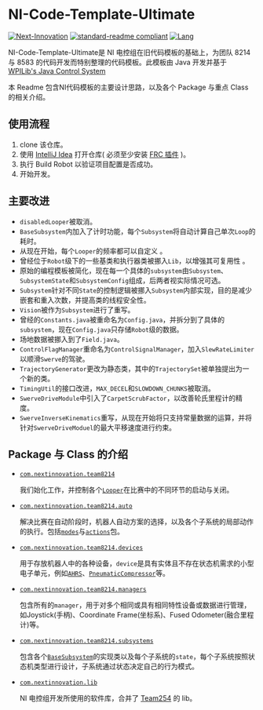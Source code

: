 # NI-Code-Template-Ultimate
[![Next-Innovation](https://img.shields.io/badge/Next-Innovation-blueviolet?style=flat)](https://github.com/FRCNextInnovation) [![standard-readme compliant](https://img.shields.io/badge/readme%20style-standard-brightgreen.svg?style=flat)](https://github.com/RichardLitt/standard-readme) [![Lang](https://img.shields.io/badge/Lang-zh--CN-Green?style=flat)]()

NI-Code-Template-Ultimate是 NI 电控组在旧代码模板的基础上，为团队 8214 与 8583 的代码开发而特别整理的代码模板。此模板由 Java 开发并基于 [WPILib's Java Control System](https://docs.wpilib.org/)

本 Readme 包含NI代码模板的主要设计思路，以及各个 Package 与重点 Class 的相关介绍。

## 使用流程

1. clone 该仓库。
2. 使用 [IntelliJ Idea](https://www.jetbrains.com/zh-cn/idea/) 打开仓库( 必须至少安装 [FRC 插件](https://plugins.jetbrains.com/plugin/9405-frc) )。
3. 执行 Build Robot 以验证项目配置是否成功。
4. 开始开发。

## 主要改进

- `disabledLooper`被取消。 
- `BaseSubsystem`内加入了计时功能，每个`Subsystem`将自动计算自己单次`Loop`的耗时。
- 从现在开始，每个`Looper`的频率都可以自定义 。
- 曾经位于`Robot`级下的一些基类和执行器类被挪入`Lib`，以增强其可复用性 。
- 原始的编程模板被简化，现在每一个具体的`subsystem`由`Subsystem`、`SubsystemState`和`SubsystemConfig`组成，后两者视实际情况可选。
- `Subsystem`针对不同`State`的控制逻辑被挪入`Subsystem`内部实现，目的是减少嵌套和重入次数，并提高类的线程安全性。
- `Vision`被作为`Subsystem`进行了重写。
- 曾经的`Constants.java`被重命名为`Config.java`，并拆分到了具体的`subsystem`，现在`Config.java`只存储`Robot`级的数据。
- 场地数据被挪入到了`Field.java`。
- `ControlFlagManager`重命名为`ControlSignalManager`，加入`SlewRateLimiter`以顺滑`Swerve`的驾驶。
- `TrajectoryGenerator`更改为静态类，其中的`TrajectorySet`被单独提出为一个新的类。
- `TimingUtil`的接口改进，`MAX_DECEL`和`SLOWDOWN_CHUNKS`被取消。
- `SwerveDriveModule`中引入了`CarpetScrubFactor`，以改善轮氏里程计的精度。
- `SwerveInverseKinematics`重写，从现在开始将只支持常量数据的运算，并将针对`SwerveDriveModuel`的最大平移速度进行约束。

## Package 与 Class 的介绍

- [`com.nextinnovation.team8214`](src/main/java/com/nextinnovation/team8214)

  我们始化工作，并控制各个[`Looper`]()在比赛中的不同环节的启动与关闭。

- [`com.nextinnovation.team8214.auto`](src/main/java/com/nextinnovation/team8214/auto)

  解决比赛在自动阶段时，机器人自动方案的选择，以及各个子系统的局部动作的执行。包括[`modes`](src/main/java/com/nextinnovation/team8214/auto/modes)与[`actions`](src/main/java/com/nextinnovation/team8214/auto/actions)包。

- [`com.nextinnovation.team8214.devices`](src/main/java/com/nextinnovation/team8214/devices)

  用于存放机器人中的各种设备，`device`是具有实体且不存在状态机需求的小型电子单元，例如[`AHRS`](src/main/java/com/nextinnovation/team8214/devices/ahrs)、[`PneumaticCompressor`](src/main/java/com/nextinnovation/team8214/devices/PneumaticCompressor.java)等。

- [`com.nextinnovation.team8214.managers`](src/main/java/com/nextinnovation/team8214/managers)

  包含所有的`manager`，用于对多个相同或具有相同特性设备或数据进行管理，如Joystick(手柄)、Coordinate Frame(坐标系)、Fused Odometer(融合里程计)等。

- [`com.nextinnovation.team8214.subsystems`](src/main/java/com/nextinnovation/team8214/subsystems)

  包含各个[`BaseSubsystem`](src/main/java/com/nextinnovation/lib/subsystems/BaseSubsystem.java)的实现类以及每个子系统的`state`，每个子系统按照状态机类型进行设计，子系统通过状态决定自己的行为模式。

- [`com.nextinnovation.lib`](src/main/java/com/nextinnovation/lib)

  NI 电控组开发所使用的软件库，合并了 [Team254](https://github.com/Team254) 的 lib。

